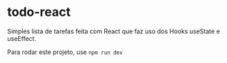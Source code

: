 # todo-react
Simples lista de tarefas feita com React que faz uso dos Hooks useState e useEffect.

Para rodar este projeto, use `npm run dev`
